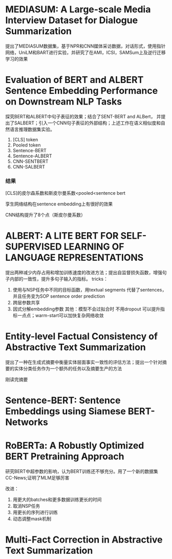 # MEDIASUM: A Large-scale Media Interview Dataset for Dialogue Summarization
提出了MEDIASUM数据集，基于NPR和CNN媒体采访数据，对话形式，使用指针网络，UniLM和BART进行实验，并研究了在AMI，ICSI，SAMSum上及逆行迁移学习的效果
# Evaluation of BERT and ALBERT Sentence Embedding Performance on Downstream NLP Tasks
探究BERT和ALBERT中句子表征的效果；结合了SENT-BERT and ALBert， 并提出了SALBERT；引入一个CNN句子表征的外部结构；上述工作在语义相似度和自然语言推理数据集实验。

1. [CLS] token
2. Pooled token 
3. Sentence-BERT
4. Sentence-ALBERT
5. CNN-SENTBERT
6. CNN-SALBERT

### 结果

[CLS]的皮尔森系数和斯皮尔曼系数<pooled<sentence bert

孪生网络结构在sentence embedding上有很好的效果

CNN结构提升了8个点（斯皮尔曼系数）

# ALBERT: A LITE BERT FOR SELF-SUPERVISED LEARNING OF LANGUAGE REPRESENTATIONS
提出两种减少内存占用和增加训练速度的改进方法；提出自监督损失函数，增强句子内部的一致性，提升多句子输入的指标。
tricks：

1. 使用与NSP任务中不同的目标函数，用textual segments 代替了sentences，并且任务变为SOP sentence order prediction
2. 跨层参数共享
3. 因式分解embedding参数
其他：模型不会过拟合时 不用dropout 可以提升指标一点点；warm-start可以加快复杂网络收敛

# Entity-level Factual Consistency of Abstractive Text Summarization
提出了一种在生成式摘要中衡量实体层面事实一致性的评估方法；提出一个针对摘要的实体分类任务作为一个额外的任务以及摘要生产的方法

刚读完摘要

# Sentence-BERT: Sentence Embeddings using Siamese BERT-Networks



# RoBERTa: A Robustly Optimized BERT Pretraining Approach

研究BERT中超参数的影响，认为BERT训练还不够充分。用了一个新的数据集CC-News;证明了MLM足够厉害

改进：

1. 用更大的batches和更多数据训练更长的时间
2. 取消NSP任务
3. 用更长的序列进行训练
4. 动态调整mask机制

# Multi-Fact Correction in Abstractive Text Summarization

